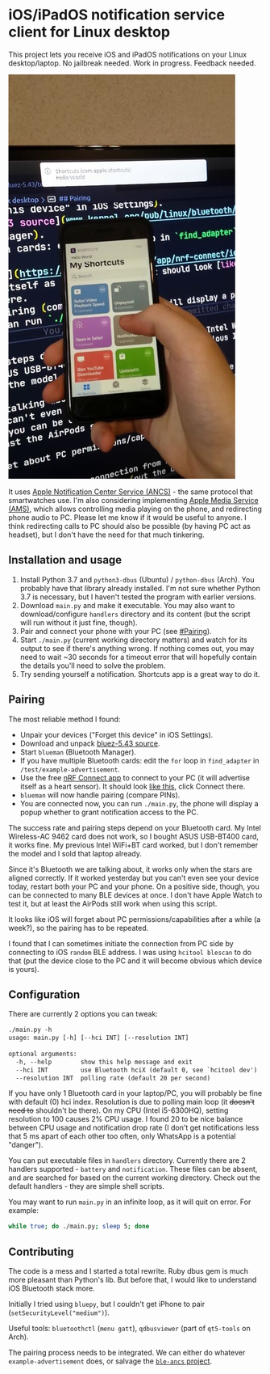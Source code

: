 # iOS/iPadOS notification service client for Linux desktop

This project lets you receive iOS and iPadOS notifications on your Linux desktop/laptop. No jailbreak needed. Work in progress. Feedback needed.

![Photo of running script](shot0001.jpg)

It uses [Apple Notification Center Service (ANCS)](https://developer.apple.com/library/archive/documentation/CoreBluetooth/Reference/AppleNotificationCenterServiceSpecification/Introduction/Introduction.html) - the same protocol that smartwatches use. I'm also considering implementing [Apple Media Service (AMS)](https://developer.apple.com/library/archive/documentation/CoreBluetooth/Reference/AppleMediaService_Reference/Introduction/Introduction.html), which allows controlling media playing on the phone, and redirecting phone audio to PC. Please let me know if it would be useful to anyone. I think redirecting calls to PC should also be possible (by having PC act as headset), but I don't have the need for that much tinkering.

## Installation and usage

1. Install Python 3.7 and `python3-dbus` (Ubuntu) / `python-dbus` (Arch). You probably have that library already installed. I'm not sure whether Python 3.7 is necessary, but I haven't tested the program with earlier versions.
2. Download `main.py` and make it executable. You may also want to download/configure `handlers` directory and its content (but the script will run without it just fine, though).
3. Pair and connect your phone with your PC (see [#Pairing](#Pairing)).
4. Start `./main.py` (current working directory matters) and watch for its output to see if there's anything wrong. If nothing comes out, you may need to wait ~30 seconds for a timeout error that will hopefully contain the details you'll need to solve the problem.
5. Try sending yourself a notification. Shortcuts app is a great way to do it.

## Pairing

The most reliable method I found:

- Unpair your devices ("Forget this device" in iOS Settings).
- Download and unpack [bluez-5.43 source](www.kernel.org/pub/linux/bluetooth/bluez-5.43.tar.xz).
- Start `blueman` (Bluetooth Manager).
- If you have multiple Bluetooth cards: edit the `for` loop in `find_adapter` in `/test/example-advertisement`.
- Use the free [nRF Connect app](https://apps.apple.com/us/app/nrf-connect/id1054362403) to connect to your PC (it will advertise itself as a heart sensor). It should look [like this](https://imgur.com/wL7X7aK), click Connect there.
- `blueman` will now handle pairing (compare PINs).
- You are connected now, you can run `./main.py`, the phone will display a popup whether to grant notification access to the PC.

The success rate and pairing steps depend on your Bluetooth card. My Intel Wireless-AC 9462 card does not work, so I bought ASUS USB-BT400 card, it works fine. My previous Intel WiFi+BT card worked, but I don't remember the model and I sold that laptop already.

Since it's Bluetooth we are talking about, it works only when the stars are aligned correctly. If it worked yesterday but you can't even see your device today, restart both your PC and your phone. On a positive side, though, you can be connected to many BLE devices at once. I don't have Apple Watch to test it, but at least the AirPods still work when using this script.

It looks like iOS will forget about PC permissions/capabilities after a while (a week?), so the pairing has to be repeated.

I found that I can sometimes initiate the connection from PC side by connecting to iOS `random` BLE address. I was using `hcitool blescan` to do that (put the device close to the PC and it will become obvious which device is yours).

## Configuration

There are currently 2 options you can tweak:

```text
./main.py -h
usage: main.py [-h] [--hci INT] [--resolution INT]

optional arguments:
  -h, --help        show this help message and exit
  --hci INT         use Bluetooth hciX (default 0, see `hcitool dev')
  --resolution INT  polling rate (default 20 per second)
```

If you have only 1 Bluetooth card in your laptop/PC, you will probably be fine with default (0) hci index. Resolution is due to polling main loop (it ~~doesn't need to~~ shouldn't be there). On my CPU (Intel i5-6300HQ), setting resolution to 100 causes 2% CPU usage. I found 20 to be nice balance between CPU usage and notification drop rate (I don't get notifications less that 5 ms apart of each other too often, only WhatsApp is a potential "danger").

You can put executable files in `handlers` directory. Currently there are 2 handlers supported - `battery` and `notification`. These files can be absent, and are searched for based on the current working directory. Check out the default handlers - they are simple shell scripts.

You may want to run `main.py` in an infinite loop, as it will quit on error. For example:

```bash
while true; do ./main.py; sleep 5; done
```

## Contributing

The code is a mess and I started a total rewrite. Ruby dbus gem is much more pleasant than Python's lib. But before that, I would like to understand iOS Bluetooth stack more.

Initially I tried using `bluepy`, but I couldn't get iPhone to pair (`setSecurityLevel("medium")`).

Useful tools: `bluetoothctl` (`menu gatt`), `qdbusviewer` (part of `qt5-tools` on Arch).

The pairing process needs to be integrated. We can either do whatever `example-advertisement` does, or salvage the [`ble-ancs` project](https://github.com/robotastic/ble-ancs/blob/a88f4eea91360916456a40adaf51910e6e81ca40/index.js#L163).
